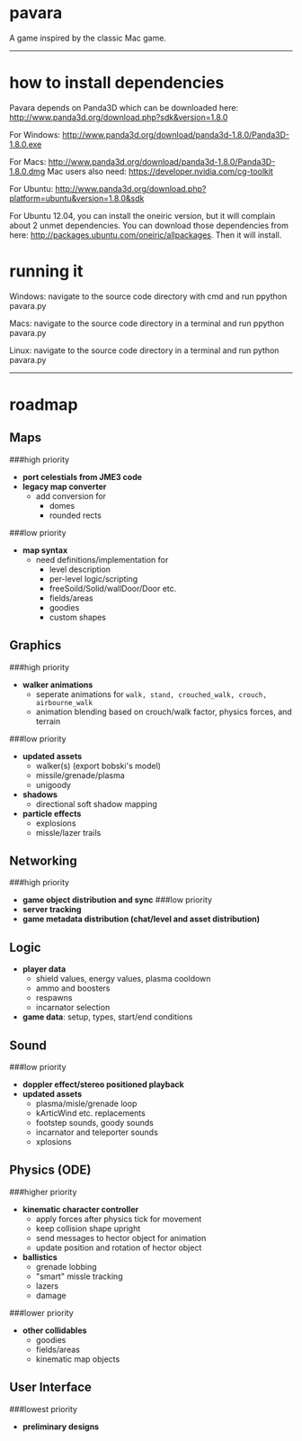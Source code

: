 pavara
======

A game inspired by the classic Mac game.

* * *
how to install dependencies
===========================

Pavara depends on Panda3D which can be downloaded here: http://www.panda3d.org/download.php?sdk&version=1.8.0

For Windows: http://www.panda3d.org/download/panda3d-1.8.0/Panda3D-1.8.0.exe

For Macs: http://www.panda3d.org/download/panda3d-1.8.0/Panda3D-1.8.0.dmg
Mac users also need: https://developer.nvidia.com/cg-toolkit

For Ubuntu: http://www.panda3d.org/download.php?platform=ubuntu&version=1.8.0&sdk

For Ubuntu 12.04, you can install the oneiric version, but it will complain about 2 unmet dependencies. 
You can download those dependencies from here: http://packages.ubuntu.com/oneiric/allpackages. Then it will install.

running it
==========

Windows: navigate to the source code directory with cmd and run ppython pavara.py

Macs: navigate to the source code directory in a terminal and run ppython pavara.py

Linux: navigate to the source code directory in a terminal and run python pavara.py

* * *
roadmap
=======

Maps
----
###high priority
*   **port celestials from JME3 code**
*   **legacy map converter**
	*   add conversion for
		*   domes
		*   rounded rects

###low priority
*   **map syntax**
	*   need definitions/implementation for
        *   level description
		*   per-level logic/scripting
		*	freeSoild/Solid/wallDoor/Door etc.
		*   fields/areas
		*   goodies
		*   custom shapes
		
Graphics
--------
###high priority
*   **walker animations**
	*   seperate animations for `walk, stand, crouched_walk, crouch, airbourne_walk`
	*   animation blending based on crouch/walk factor, physics forces, and terrain

###low priority
*   **updated assets**
    *   walker(s) (export bobski's model)
	*   missile/grenade/plasma
	*   unigoody
*   **shadows**
    *   directional soft shadow mapping
*   **particle effects**
	* explosions
	* missle/lazer trails
	
Networking
----------
###high priority
*   **game object distribution and sync**
###low priority
*   **server tracking**
*   **game metadata distribution (chat/level and asset distribution)**

Logic
-----
*	**player data**
	*	shield values, energy values, plasma cooldown
	*	ammo and boosters
	*	respawns
	*	incarnator selection
*	**game data**: setup, types, start/end conditions
	
Sound
-----
###low priority
*	**doppler effect/stereo positioned playback**
*	**updated assets**
	*	plasma/misle/grenade loop
	*	kArticWind etc. replacements
	*	footstep sounds, goody sounds
	*	incarnator and teleporter sounds
	*	xplosions

Physics (ODE)
-------
###higher priority
*	**kinematic character controller**
	*	apply forces after physics tick for movement
	*	keep collision shape upright
	*	send messages to hector object for animation
	*	update position and rotation of hector object
*	**ballistics**
	*	grenade lobbing
	*	"smart" missle tracking
	*	lazers
	*	damage 
	
###lower priority
*	**other collidables**
	*	goodies
	*	fields/areas
	*	kinematic map objects
    
User Interface
--------------
###lowest priority
*	**preliminary designs**

